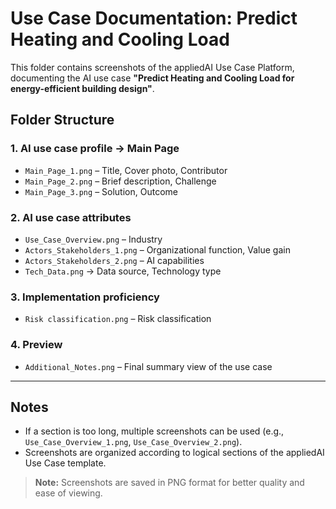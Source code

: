 # Use Case Documentation: Predict Heating and Cooling Load

This folder contains screenshots of the appliedAI Use Case Platform, documenting the AI use case **"Predict Heating and Cooling Load for energy-efficient building design"**.

## Folder Structure

### 1. AI use case profile → Main Page
- `Main_Page_1.png` – Title, Cover photo, Contributor  
- `Main_Page_2.png` – Brief description, Challenge
- `Main_Page_3.png` – Solution, Outcome  

### 2. AI use case attributes
- `Use_Case_Overview.png` –  Industry  
- `Actors_Stakeholders_1.png` – Organizational function, Value gain
- `Actors_Stakeholders_2.png` – AI capabilities
- `Tech_Data.png` → Data source, Technology type 

### 3. Implementation proficiency
- `Risk classification.png` – Risk classification  

### 4. Preview
- `Additional_Notes.png` – Final summary view of the use case  

---

## Notes
- If a section is too long, multiple screenshots can be used (e.g., `Use_Case_Overview_1.png`, `Use_Case_Overview_2.png`).  
- Screenshots are organized according to logical sections of the appliedAI Use Case template.  
       

> **Note:** Screenshots are saved in PNG format for better quality and ease of viewing.
